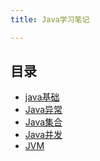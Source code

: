 ```yaml
---
title: Java学习笔记

---
```


## 目录
- [java基础](/documentation/java/base.html)
- [Java异常](/documentation/java/exception.html)
- [Java集合](/documentation/java/container.html)
- [Java并发]()
- [JVM]()